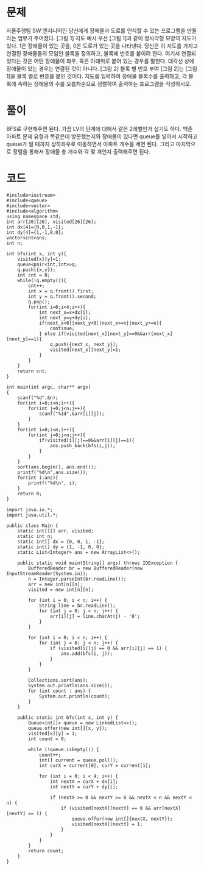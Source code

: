 
# 문제

자율주행팀 SW 엔지니어인 당신에게 장애물과 도로를 인식할 수 있는 프로그램을 만들라는 업무가 주어졌다.
[그림 1] 지도 예시
우선 [그림 1]과 같이 정사각형 모양의 지도가 있다. 1은 장애물이 있는 곳을, 0은 도로가 있는 곳을 나타낸다.
당신은 이 지도를 가지고 연결된 장애물들의 모임인 블록을 정의하고, 불록에 번호를 붙이려 한다. 여기서 연결되었다는 것은 어떤 장애물이 좌우, 혹은 아래위로 붙어 있는 경우를 말한다. 대각선 상에 장애물이 있는 경우는 연결된 것이 아니다.
[그림 2] 블록 별 번호 부여
[그림 2]는 [그림 1]을 블록 별로 번호를 붙인 것이다.
지도를 입력하여 장애물 블록수를 출력하고, 각 블록에 속하는 장애물의 수를 오름차순으로 정렬하여 출력하는 프로그램을 작성하시오.

# 풀이

BFS로 구현해주면 된다. 가끔 LV의 단계에 대해서 같은 2레벨인가 싶기도 하다.
백준 아파트 문제 유형과 똑같은데 방문했는지와 장애물이 있다면 queue를 넣어서 시작하고 queue가 빌 때까지 상하좌우로 이동하면서 아파트 개수를 세면 된다.
그리고 마지막으로 정렬을 통해서 장애물 총 개수와 각 몇 개인지 출력해주면 된다.

# 코드
```
#include<iostream>
#include<queue>
#include<vector>
#include<algorithm>
using namespace std;
int arr[26][26], visited[26][26];
int dx[4]={0,0,1,-1};
int dy[4]={1,-1,0,0};
vector<int>ans;
int n;

int bfs(int x, int y){
    visited[x][y]=1;
    queue<pair<int,int>>q;
    q.push({x,y});
    int cnt = 0;
    while(!q.empty()){
        cnt++;
        int x = q.front().first;
        int y = q.front().second;
        q.pop();
        for(int i=0;i<4;i++){
            int next_x=x+dx[i];
            int next_y=y+dy[i];
            if(next_x<0||next_y<0||next_x>=n||next_y>=n){
                continue;
            } else if(visited[next_x][next_y]==0&&arr[next_x][next_y]==1){
                q.push({next_x, next_y});
                visited[next_x][next_y]=1;
            }
        }
    }
    return cnt;
}

int main(int argc, char** argv)
{
    scanf("%d",&n);
    for(int i=0;i<n;i++){
        for(int j=0;j<n;j++){
            scanf("%1d",&arr[i][j]);
        }
    }
    for(int i=0;i<n;i++){
        for(int j=0;j<n;j++){
            if(visited[i][j]==0&&arr[i][j]==1){
                ans.push_back(bfs(i,j));
            }
        }
    }
    sort(ans.begin(), ans.end());
    printf("%d\n",ans.size());
    for(int i:ans){
        printf("%d\n", i);
    }
    return 0;
}
```
```
import java.io.*;
import java.util.*;

public class Main {
    static int[][] arr, visited;
    static int n;
    static int[] dx = {0, 0, 1, -1};
    static int[] dy = {1, -1, 0, 0};
    static List<Integer> ans = new ArrayList<>();

    public static void main(String[] args) throws IOException {
        BufferedReader br = new BufferedReader(new InputStreamReader(System.in));
        n = Integer.parseInt(br.readLine());
        arr = new int[n][n];
        visited = new int[n][n];

        for (int i = 0; i < n; i++) {
            String line = br.readLine();
            for (int j = 0; j < n; j++) {
                arr[i][j] = line.charAt(j) - '0';
            }
        }

        for (int i = 0; i < n; i++) {
            for (int j = 0; j < n; j++) {
                if (visited[i][j] == 0 && arr[i][j] == 1) {
                    ans.add(bfs(i, j));
                }
            }
        }

        Collections.sort(ans);
        System.out.println(ans.size());
        for (int count : ans) {
            System.out.println(count);
        }
    }

    public static int bfs(int x, int y) {
        Queue<int[]> queue = new LinkedList<>();
        queue.offer(new int[]{x, y});
        visited[x][y] = 1;
        int count = 0;

        while (!queue.isEmpty()) {
            count++;
            int[] current = queue.poll();
            int curX = current[0], curY = current[1];

            for (int i = 0; i < 4; i++) {
                int nextX = curX + dx[i];
                int nextY = curY + dy[i];

                if (nextX >= 0 && nextY >= 0 && nextX < n && nextY < n) {
                    if (visited[nextX][nextY] == 0 && arr[nextX][nextY] == 1) {
                        queue.offer(new int[]{nextX, nextY});
                        visited[nextX][nextY] = 1;
                    }
                }
            }
        }
        return count;
    }
}
```
